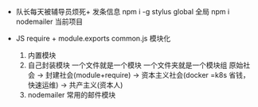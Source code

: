 - 队长每天被辅导员烦死+
    发条信息
    npm i -g stylus global 全局
    npm i nodemailer 当前项目

- JS require + module.exports common.js 模块化
    1. 内置模块
    2. 自己封装模块 一个文件就是一个模块 一个文件夹就是一个模块组
        原始社会 -> 封建社会(module+require) -> 资本主义社会(docker =k8s 省钱， 快速运维) -> 共产主义(资本人)
    3. nodemailer 常用的邮件模块